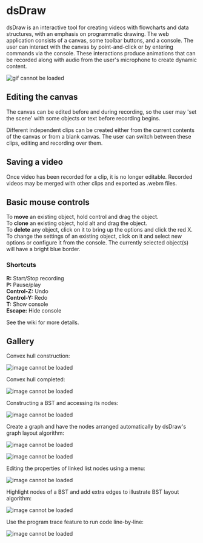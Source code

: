 # dsDraw

dsDraw is an interactive tool for creating videos with flowcharts and data structures, with an emphasis on programmatic drawing. 
The web application consists of a canvas, some toolbar buttons, and a console. The user can interact with the canvas by point-and-click or by entering commands via the console. These interactions produce animations that can be recorded along with audio from the user's microphone to create dynamic content. 

![gif cannot be loaded](https://github.com/danjeffries96/dsDraw/blob/master/docs/screenshots/menu.gif "Logo Title Text 1")

## Editing the canvas  
The canvas can be edited before and during recording, so the user may 'set the scene' with some objects or text before recording begins. 

Different independent clips can be created either from the current contents of the canvas or from a blank canvas. The user can switch between these clips, editing and recording over them. 

## Saving a video  
Once video has been recorded for a clip, it is no longer editable. Recorded videos may be merged with other clips and exported as .webm files.

## Basic mouse controls
To __move__ an existing object, hold control and drag the object.  
To __clone__ an existing object, hold alt and drag the object.  
To __delete__ any object, click on it to bring up the options and click the red X.   
To change the settings of an existing object, click on it
and select new options or configure it from the console.
The currently selected object(s) will have a bright blue border.  

### Shortcuts
__R:__ Start/Stop recording  
__P:__ Pause/play  
__Control-Z:__ Undo   
__Control-Y:__ Redo  
__T:__ Show console   
__Escape:__ Hide console   

See the wiki for more details. 

## Gallery

Convex hull construction: 

![image cannot be loaded](https://github.com/jeffriesd/dsDraw/blob/master/docs/figures/hull/hull-color.png)

Convex hull completed:

![image cannot be loaded](https://github.com/jeffriesd/dsDraw/blob/master/docs/figures/hull/hull-outline.png)


Constructing a BST and accessing its nodes: 

![image cannot be loaded](https://github.com/jeffriesd/dsDraw/blob/master/docs/figures/bstnode-ind-sm.png)


Create a graph and have the nodes arranged automatically by dsDraw's graph layout algorithm: 

![image cannot be loaded](https://github.com/jeffriesd/dsDraw/blob/master/docs/figures/graph1.png)

![image cannot be loaded](https://github.com/jeffriesd/dsDraw/blob/master/docs/figures/graphloop.png)


Editing the properties of linked list nodes using a menu: 

![image cannot be loaded](https://github.com/jeffriesd/dsDraw/blob/master/docs/figures/linked-node-props.png)

Highlight nodes of a BST and add extra edges to illustrate BST layout algorithm: 

![image cannot be loaded](https://github.com/jeffriesd/dsDraw/blob/master/docs/figures/reingoldthreads.png)

Use the program trace feature to run code line-by-line:

![image cannot be loaded](https://github.com/jeffriesd/dsDraw/blob/master/docs/figures/prog-trace-fin.gif)

